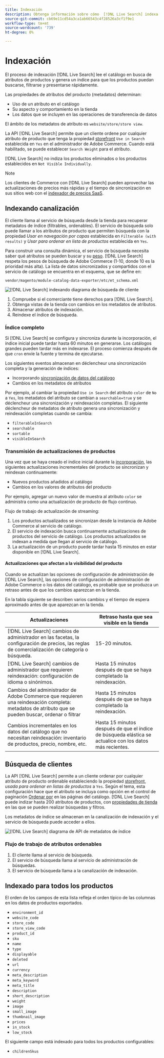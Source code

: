 ```yaml
---
title: Indexación
description: Obtenga información sobre cómo  [!DNL Live Search] indexa las propiedades de atributos de productos.
source-git-commit: cb69e11cd54a3ca1ab66543c4f28526a3cf1f9e1
workflow-type: tm+mt
source-wordcount: '739'
ht-degree: 0%

---
```


# Indexación

El proceso de indexación [!DNL Live Search] lee el catálogo en busca de atributos de productos y genera un índice para que los productos puedan buscarse, filtrarse y presentarse rápidamente.

Las propiedades de atributos del producto (metadatos) determinan:

* Uso de un atributo en el catálogo
* Su aspecto y comportamiento en la tienda
* Los datos que se incluyen en las operaciones de transferencia de datos

El ámbito de los metadatos de atributo es `website/store/store view`.

La API [!DNL Live Search] permite que un cliente ordene por cualquier atributo de producto que tenga la propiedad [storefront](https://experienceleague.adobe.com/es/docs/commerce-admin/catalog/product-attributes/product-attributes) `Use in Search` establecida en `Yes` en el administrador de Adobe Commerce. Cuando está habilitado, se puede establecer `Search Weight` para el atributo.

[!DNL Live Search] no indiza los productos eliminados o los productos establecidos en `Not Visible Individually`.

>[!NOTE]
>
> Los clientes de Commerce con [!DNL Live Search] pueden aprovechar las actualizaciones de precios más rápidas y el tiempo de sincronización en sus sitios web con el [indexador de precios SaaS](../price-index/price-indexing.md).

## Indexando canalización

El cliente llama al servicio de búsqueda desde la tienda para recuperar metadatos de índice (filtrables, ordenables). El servicio de búsqueda solo puede llamar a los atributos de producto que permiten búsqueda con la propiedad *Usar en navegación por capas* establecida en `Filterable (with results)` y *Usar para ordenar en lista de productos* establecida en `Yes`.

Para construir una consulta dinámica, el servicio de búsqueda necesita saber qué atributos se pueden buscar y su [peso](https://experienceleague.adobe.com/es/docs/commerce-admin/catalog/catalog/search/search-results). [!DNL Live Search] respeta los pesos de búsqueda de Adobe Commerce (1-10, donde 10 es la prioridad más alta). La lista de datos sincronizados y compartidos con el servicio de catálogo se encuentra en el esquema, que se define en:

`vendor/magento/module-catalog-data-exporter/etc/et_schema.xml`

![[!DNL Live Search] indexando diagrama de búsqueda de cliente](assets/indexing-pipeline.svg)

1. Compruebe si el comerciante tiene derechos para [!DNL Live Search].
1. Obtenga vistas de la tienda con cambios en los metadatos de atributos.
1. Almacenar atributos de indexación.
1. Reindexe el índice de búsqueda.

### Índice completo

Si [!DNL Live Search] se configura y sincroniza durante la incorporación, el índice inicial puede tardar hasta 60 minutos en generarse. Los catálogos grandes pueden tardar más en indexarse. El proceso comienza después de que `cron` envíe la fuente y termina de ejecutarse.

Los siguientes eventos almacenan en déclencheur una sincronización completa y la generación de índices:

* Incorporando [sincronización de datos del catálogo](install.md#synchronize-catalog-data)
* Cambios en los metadatos de atributos

Por ejemplo, al cambiar la propiedad `Use in Search` del atributo `color` de `No` a `Yes`, los metadatos del atributo se cambian a `searchable=true` y se déclencheur una sincronización y reindexación completas. El siguiente déclencheur de metadatos de atributo genera una sincronización y reindexación completas cuando se cambia:

* `filterableInSearch`
* `searchable`
* `sortable`
* `visibleInSearch`

### Transmisión de actualizaciones de productos

Una vez que se haya creado el índice inicial durante la [incorporación](install.md#synchronize-catalog-data), las siguientes actualizaciones incrementales del producto se sincronizan y reindexan continuamente:

* Nuevos productos añadidos al catálogo
* Cambios en los valores de atributos del producto

Por ejemplo, agregar un nuevo valor de muestra al atributo `color` se administra como una actualización de producto de flujo continuo.

Flujo de trabajo de actualización de streaming:

1. Los productos actualizados se sincronizan desde la instancia de Adobe Commerce al servicio de catálogo.
1. El servicio de indexación busca continuamente actualizaciones de productos del servicio de catálogo. Los productos actualizados se indexan a medida que llegan al servicio de catálogo.
1. La actualización de un producto puede tardar hasta 15 minutos en estar disponible en [!DNL Live Search].

#### Actualizaciones que afectan a la visibilidad del producto

Cuando se actualizan las opciones de configuración de administración de [!DNL Live Search], las opciones de configuración de administración de Adobe Commerce o los datos del catálogo, es probable que se produzca un retraso antes de que los cambios aparezcan en la tienda.

En la tabla siguiente se describen varios cambios y el tiempo de espera aproximado antes de que aparezcan en la tienda.

| Actualizaciones | Retraso hasta que sea visible en la tienda |
|---|---|
| [!DNL Live Search] cambios de administrador en las facetas, la configuración de precios, las reglas de comercialización de categoría o búsqueda. | 15-20 minutos. |
| [!DNL Live Search] cambios de administrador que requieren reindexación: configuración de idioma o sinónimos. | Hasta 15 minutos después de que se haya completado la reindexación. |
| Cambios del administrador de Adobe Commerce que requieren una reindexación completa: metadatos de atributo que se pueden buscar, ordenar o filtrar | Hasta 15 minutos después de que se haya completado la reindexación. |
| Cambios incrementales en los datos del catálogo que no necesitan reindexación: inventario de productos, precio, nombre, etc. | Hasta 15 minutos después de que el índice de búsqueda elástica se actualice con los datos más recientes. |

## Búsqueda de clientes

La API [!DNL Live Search] permite a un cliente ordenar por cualquier atributo de producto ordenable estableciendo la propiedad [storefront](https://experienceleague.adobe.com/es/docs/commerce-admin/catalog/product-attributes/product-attributes), *usada para ordenar en listas de productos* a `Yes`. Según el tema, esta configuración hace que el atributo se incluya como opción en el control de paginación [Ordenar por](https://experienceleague.adobe.com/es/docs/commerce-admin/catalog/catalog/navigation/navigation) en las páginas del catálogo. [!DNL Live Search] puede indizar hasta 200 atributos de productos, con [propiedades de tienda](https://experienceleague.adobe.com/es/docs/commerce-admin/catalog/product-attributes/product-attributes) en las que se pueden realizar búsquedas y filtros.

Los metadatos de índice se almacenan en la canalización de indexación y el servicio de búsqueda puede acceder a ellos.

![[!DNL Live Search] diagrama de API de metadatos de índice](assets/index-metadata-api.svg)

### Flujo de trabajo de atributos ordenables

1. El cliente llama al servicio de búsqueda.
1. El servicio de búsqueda llama al servicio de administración de búsquedas.
1. El servicio de búsqueda llama a la canalización de indexación.

## Indexado para todos los productos

El orden de los campos de esta lista refleja el orden típico de las columnas en los datos de productos exportados.

* `environment_id`
* `website_code`
* `store_code`
* `store_view_code`
* `product_id`
* `sku`
* `name`
* `type`
* `displayable`
* `deleted`
* `url`
* `currency`
* `meta_description`
* `meta_keyword`
* `meta_title`
* `description`
* `short_description`
* `weight`
* `image`
* `small_image`
* `thumbnail_image`
* `prices`
* `in_stock`
* `low_stock`

El siguiente campo está indexado para todos los productos configurables:

* `childrenSkus`
